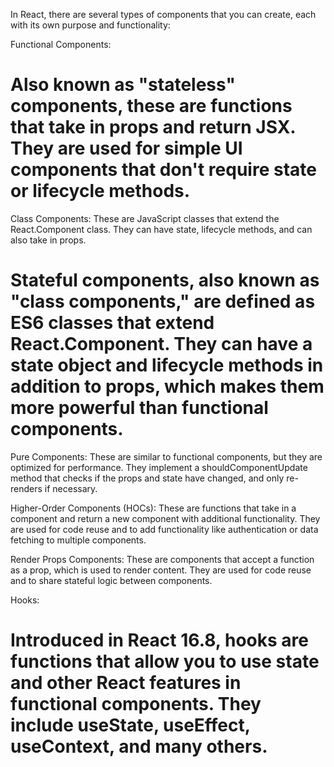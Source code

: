 In React, there are several types of components that you can create, each with its own purpose and functionality:

Functional Components:

# Also known as "stateless" components, these are functions that take in props and return JSX. They are used for simple UI components that don't require state or lifecycle methods.

Class Components: These are JavaScript classes that extend the React.Component class. They can have state, lifecycle methods, and can also take in props.

# Stateful components, also known as "class components," are defined as ES6 classes that extend React.Component. They can have a state object and lifecycle methods in addition to props, which makes them more powerful than functional components.

Pure Components: These are similar to functional components, but they are optimized for performance. They implement a shouldComponentUpdate method that checks if the props and state have changed, and only re-renders if necessary.

Higher-Order Components (HOCs): These are functions that take in a component and return a new component with additional functionality. They are used for code reuse and to add functionality like authentication or data fetching to multiple components.

Render Props Components: These are components that accept a function as a prop, which is used to render content. They are used for code reuse and to share stateful logic between components.

Hooks:

# Introduced in React 16.8, hooks are functions that allow you to use state and other React features in functional components. They include useState, useEffect, useContext, and many others.
